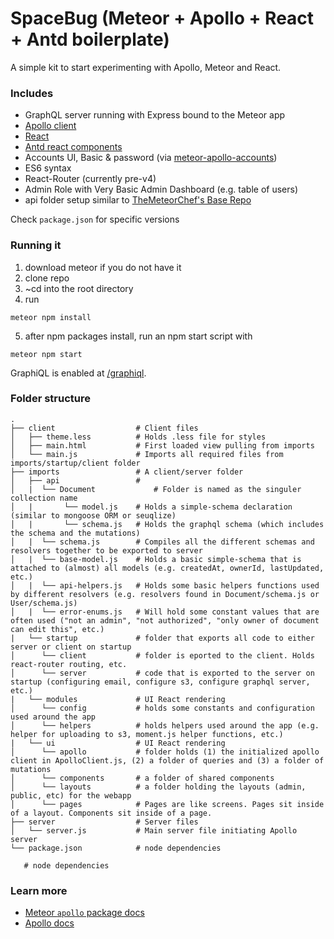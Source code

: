 # SpaceBug (Meteor + Apollo + React + Antd boilerplate)

A simple kit to start experimenting with Apollo, Meteor and React.

### Includes
- GraphQL server running with Express bound to the Meteor app
- [Apollo client](http://dev.apollodata.com/)
- [React](https://facebook.github.io/react/)
- [Antd react components](https://ant.design/components/layout/)
- Accounts UI, Basic & password (via [meteor-apollo-accounts](https://github.com/orionsoft/meteor-apollo-accounts))
- ES6 syntax
- React-Router (currently pre-v4)
- Admin Role with Very Basic Admin Dashboard (e.g. table of users)
- api folder setup similar to [TheMeteorChef's Base Repo](https://github.com/themeteorchef/base)

Check `package.json` for specific versions

### Running it

1. download meteor if you do not have it
2. clone repo
3. ~cd into the root directory
4. run 
```
meteor npm install
```
5. after npm packages install, run an npm start script with
```
meteor npm start
```

GraphiQL is enabled at [/graphiql](http://localhost:3000/graphiql).

### Folder structure
    .
    ├── client                  # Client files
    │   ├── theme.less          # Holds .less file for styles
    │   ├── main.html           # First loaded view pulling from imports
    │   └── main.js             # Imports all required files from imports/startup/client folder
    ├── imports                 # A client/server folder
    │   ├── api                 #
    │   |  └── Document             # Folder is named as the singuler collection name
    │   |       └── model.js    # Holds a simple-schema declaration (similar to mongoose ORM or seuqlize)
    │   |       └── schema.js   # Holds the graphql schema (which includes the schema and the mutations)
    │   |  └── schema.js        # Compiles all the different schemas and resolvers together to be exported to server
    │   |  └── base-model.js    # Holds a basic simple-schema that is attached to (almost) all models (e.g. createdAt, ownerId, lastUpdated, etc.)
    │   |  └── api-helpers.js   # Holds some basic helpers functions used by different resolvers (e.g. resolvers found in Document/schema.js or User/schema.js)
    │   |  └── error-enums.js   # Will hold some constant values that are often used ("not an admin", "not authorized", "only owner of document can edit this", etc.)
    |   └── startup             # folder that exports all code to either server or client on startup
    │      └── client           # folder is eported to the client. Holds react-router routing, etc.
    │      └── server           # code that is exported to the server on startup (configuring email, configure s3, configure graphql server, etc.)
    |   └── modules             # UI React rendering
    │      └── config           # holds some constants and configuration used around the app
    │      └── helpers          # holds helpers used around the app (e.g. helper for uploading to s3, moment.js helper functions, etc.)
    |   └── ui                  # UI React rendering
    │      └── apollo           # folder holds (1) the initialized apollo client in ApolloClient.js, (2) a folder of queries and (3) a folder of mutations
    │      └── components       # a folder of shared components
    │      └── layouts          # a folder holding the layouts (admin, public, etc) for the webapp
    │      └── pages            # Pages are like screens. Pages sit inside of a layout. Components sit inside of a page.
    ├── server                  # Server files
    │   └── server.js           # Main server file initiating Apollo server
    └── package.json            # node dependencies

       # node dependencies


### Learn more

- [Meteor `apollo` package docs](http://dev.apollodata.com/core/meteor.html)
- [Apollo docs](http://dev.apollodata.com/)
